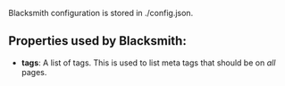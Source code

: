 Blacksmith configuration is stored in ./config.json.

## Properties used by Blacksmith:

* **tags**: A list of tags. This is used to list meta tags that should be on *all* pages.
